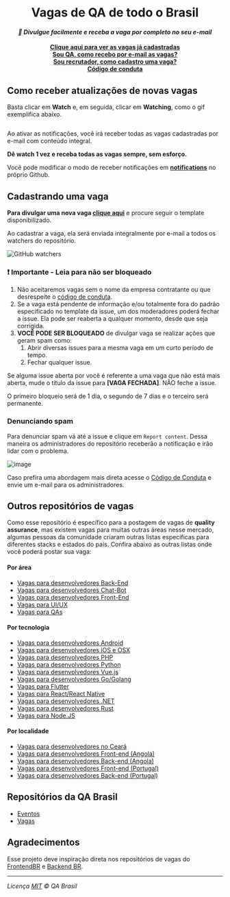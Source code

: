 <h1 align="center">Vagas de QA de todo o Brasil</h1>

<i><h4 align="center">🚀 Divulgue facilmente e receba a vaga por completo no seu e-mail</h4></i>

<p align="center">
 <b>
   <a href="https://github.com/qa-brasil/vagas/issues">Clique aqui para ver as vagas já cadastradas</a><br>
   <a href="#como-receber-atualizações-de-novas-vagas">Sou QA, como recebo por e-mail as vagas?</a><br>
   <a href="#cadastrando-uma-vaga">Sou recrutador, como cadastro uma vaga?</a><br>
   <a href=".github/CODE_OF_CONDUCT.md">Código de conduta</a>
 </b>
</p>

## Como receber atualizações de novas vagas

Basta clicar em **Watch** e, em seguida, clicar em **Watching**, como o gif exemplifica abaixo.

<p align="center">
<img ssrc="https://i.postimg.cc/gkSjc2nG/Screen_Recording_2018-10-03_at_08.23_PM.gif">
</p>

Ao ativar as notificações, você irá receber todas as vagas cadastradas por e-mail com conteúdo integral.

**Dê watch 1 vez e receba todas as vagas sempre, sem esforço.**

Você pode modificar o modo de receber notificações em **[notifications](https://github.com/settings/notifications)** no próprio Github.

## Cadastrando uma vaga

**Para divulgar uma nova vaga [clique aqui](https://github.com/qa-brasil/vagas/issues/new?template=adicionar-nova-vaga.md&title=%5BCidade%5D+QA+na+NOME+DA+EMPRESA)** e procure seguir o template disponibilizado.

Ao cadastrar a vaga, ela será enviada integralmente por e-mail a todos os watchers do repositório.

<img alt="GitHub watchers" src="https://img.shields.io/github/watchers/qa-brasil/vagas?label=quantidade%20de%20watchers:&color=green&style=for-the-badge">

### ❗️ Importante - Leia para não ser bloqueado

1. Não aceitaremos vagas sem o nome da empresa contratante ou que desrespeite o [código de conduta](.github/CODE_OF_CONDUCT.md).
1. Se a vaga está pendente de informação e/ou totalmente fora do padrão especificado no template da issue, um dos moderadores poderá fechar a issue. Ela pode ser reaberta a qualquer momento, desde que seja corrigida.
1. **VOCÊ PODE SER BLOQUEADO** de divulgar vaga se realizar ações que geram spam como:
    1. Abrir diversas issues para a mesma vaga em um curto período de tempo.
    1. Fechar qualquer issue.

Se alguma issue aberta por você é referente a uma vaga que não está mais aberta, mude o título da issue para **[VAGA FECHADA]**. NÃO feche a issue.

O primeiro bloqueio será de 1 dia, o segundo de 7 dias e o terceiro será permanente.

### Denunciando spam

Para denunciar spam vá até a issue e clique em `Report content`. Dessa maneira os administradores do repositório receberão a notificação e irão lidar com o problema.

![image](https://user-images.githubusercontent.com/29241659/136979807-02c47a72-0c28-47d5-9974-26ee66f705f6.png)

Caso prefira uma abordagem mais direta acesse o [Código de Conduta](https://github.com/qa-brasil/vagas/blob/trunk/.github/CODE_OF_CONDUCT.md#aplica%C3%A7%C3%A3o) e envie um e-mail para os administradores.

## Outros repositórios de vagas

Como esse repositório é específico para a postagem de vagas de **quality assurance**, mas existem vagas para muitas outras áreas nesse mercado, algumas pessoas da comunidade criaram outras listas específicas para diferentes stacks e estados do país. Confira abaixo as outras listas onde você poderá postar sua vaga:

#### Por área

- [Vagas para desenvolvedores Back-End](https://github.com/backend-br/vagas)
- [Vagas para desenvolvedores Chat-Bot](https://github.com/chatbotbr/vagas)
- [Vagas para desenvolvedores Front-End](https://github.com/frontendbr/vagas)
- [Vagas para UI/UX](https://github.com/uxbrasil/vagas)
- [Vagas para QAs](https://github.com/qa-brasil/vagas)

#### Por tecnologia

- [Vagas para desenvolvedores Android](https://github.com/androiddevbr/vagas)
- [Vagas para desenvolvedores iOS e OSX](https://github.com/CocoaHeadsBrasil/vagas)
- [Vagas para desenvolvedores PHP](https://github.com/phpdevbr/vagas)
- [Vagas para desenvolvedores Python](https://github.com/pydevbr/vagas)
- [Vagas para desenvolvedores Vue.js](https://github.com/vuejs-br/vagas)
- [Vagas para desenvolvedores Go/Golang](https://github.com/Gommunity/vagas)
- [Vagas para Flutter](https://github.com/flutter-brazil/vagas)
- [Vagas para React/React Native](https://github.com/react-brasil/vagas)
- [Vagas para desenvolvedores .NET](https://github.com/dotnetdevbr/vagas)
- [Vagas para desenvolvedores Rust](https://github.com/rustdevbr/vagas)
- [Vagas para Node.JS](https://github.com/nodejsdevbr/vagas)

#### Por localidade

- [Vagas para desenvolvedores no Ceará](https://github.com/CangaceirosDevels/vagas_de_emprego)
- [Vagas para desenvolvedores Front-end (Angola)](https://github.com/frontend-ao/vagas)
- [Vagas para desenvolvedores Back-end (Angola)](https://github.com/backend-ao/vagas)
- [Vagas para desenvolvedores Front-end (Portugal)](https://github.com/frontend-pt/vagas)
- [Vagas para desenvolvedores Back-end (Portugal)](https://github.com/backend-pt/vagas)

## Repositórios da QA Brasil

- [Eventos](https://github.com/qa-brasil/eventos)
- [Vagas](https://github.com/qa-brasil/vagas)

## Agradecimentos 

Esse projeto deve inspiração direta nos repositórios de vagas do [FrontendBR](https://github.com/frontendbr) e [Backend BR](https://github.com/backend-br).

---
_Licença [MIT](/LICENSE) &copy; QA Brasil_
